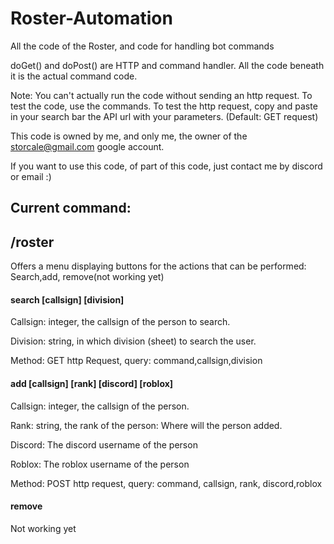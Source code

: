 # Roster-Automation
All the code of the Roster, and code for handling bot commands

doGet() and doPost() are HTTP and command handler.
All the code beneath it is the actual command code.

Note: You can't actually run the code without sending an http request. To test the code, use the commands. To test the http request, copy and paste in your search bar the API url with your parameters. (Default: GET request)

This code is owned by me, and only me, the owner of the storcale@gmail.com google account.

If you want to use this code, of part of this code, just contact me by discord or email :)
## Current command:

## /roster

Offers a menu displaying buttons for the actions that can be performed: Search,add, remove(not working yet)

#### search [callsign] [division]

Callsign: integer, the callsign of the person to search.

Division: string, in which division (sheet) to search the user. 

Method: GET http Request, query: command,callsign,division

#### add [callsign] [rank] [discord] [roblox] 

Callsign: integer, the callsign of the person.

Rank: string, the rank of the person: Where will the person added.

Discord: The discord username of the person

Roblox: The roblox username of the person

Method: POST http request, query: command, callsign, rank, discord,roblox

#### remove
Not working yet